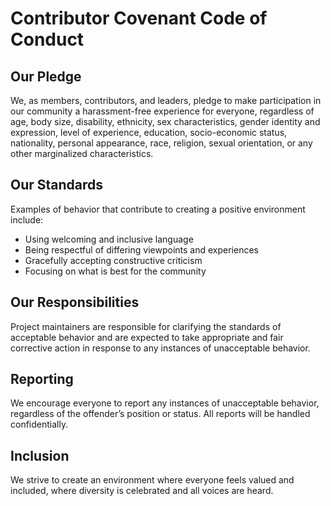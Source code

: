 # Contributor Covenant Code of Conduct

## Our Pledge
We, as members, contributors, and leaders, pledge to make participation in our community a harassment-free experience for everyone, regardless of age, body size, disability, ethnicity, sex characteristics, gender identity and expression, level of experience, education, socio-economic status, nationality, personal appearance, race, religion, sexual orientation, or any other marginalized characteristics.

## Our Standards
Examples of behavior that contribute to creating a positive environment include:

- Using welcoming and inclusive language
- Being respectful of differing viewpoints and experiences
- Gracefully accepting constructive criticism
- Focusing on what is best for the community

## Our Responsibilities
Project maintainers are responsible for clarifying the standards of acceptable behavior and are expected to take appropriate and fair corrective action in response to any instances of unacceptable behavior.

## Reporting
We encourage everyone to report any instances of unacceptable behavior, regardless of the offender’s position or status. All reports will be handled confidentially.

## Inclusion
We strive to create an environment where everyone feels valued and included, where diversity is celebrated and all voices are heard.